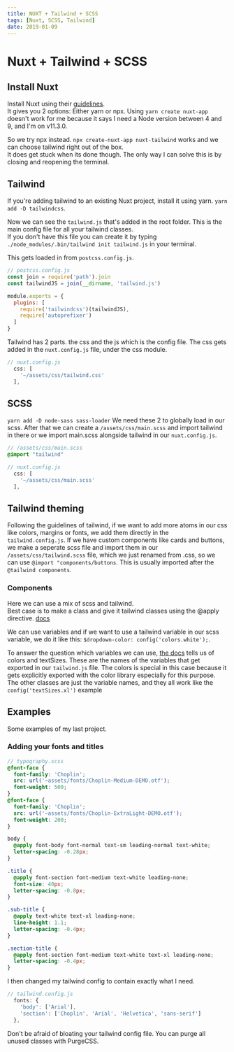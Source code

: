 ```yaml
---
title: NUXT + Tailwind + SCSS
tags: [Nuxt, SCSS, Tailwind]
date: 2019-01-09
---
```


# Nuxt + Tailwind + SCSS

## Install Nuxt

Install Nuxt using their [guidelines](https://nuxtjs.org/guide/installation).  
It gives you 2 options: Either yarn or npx. Using `yarn create nuxt-app` doesn't work for me because it says I need a Node version between 4 and 9, and I'm on v11.3.0.

So we try npx instead. `npx create-nuxt-app nuxt-tailwind` works and we can choose tailwind right out of the box.  
It does get stuck when its done though. The only way I can solve this is by closing and reopening the terminal.

## Tailwind

If you're adding tailwind to an existing Nuxt project, install it using yarn. `yarn add -D tailwindcss`.

Now we can see the `tailwind.js` that's added in the root folder. This is the main config file for all your tailwind classes.  
If you don't have this file you can create it by typing `./node_modules/.bin/tailwind init tailwind.js` in your terminal.

This gets loaded in from `postcss.config.js`. 

```js
// postcss.config.js
const join = require('path').join
const tailwindJS = join(__dirname, 'tailwind.js')

module.exports = {
  plugins: [
    require('tailwindcss')(tailwindJS),
    require('autoprefixer')
  ]
}
```

Tailwind has 2 parts. the css and the js which is the config file. The css gets added in the `nuxt.config.js` file, under the css module.

```js
// nuxt.config.js
  css: [
    '~/assets/css/tailwind.css'
  ],
 ```

## SCSS

`yarn add -D node-sass sass-loader` We need these 2 to globally load in our scss. After that we can create a `/assets/css/main.scss` and import tailwind in there or we import main.scss alongside tailwind in our `nuxt.config.js`.

```scss
// /assets/css/main.scss
@import "tailwind"
```

```js
// nuxt.config.js
  css: [
    '~/assets/css/main.scss'
  ],
 ```

## Tailwind theming

Following the guidelines of tailwind, if we want to add more atoms in our css like colors, margins or fonts, we add them directly in the `tailwind.config.js`. If we have custom components like cards and buttons, we make a seperate scss file and import them in our `/assets/css/tailwind.scss` file, which we just renamed from .css, so we can use `@import "components/buttons`. This is usually imported after the `@tailwind components`.

### Components

Here we can use a mix of scss and tailwind.  
Best case is to make a class and give it tailwind classes using the @apply directive. [docs](https://tailwindcss.com/docs/functions-and-directives/#apply)

We can use variables and if we want to use a tailwind variable in our scss variable, we do it like this: `$dropdown-color: config('colors.white');`.

To answer the question which variables we can use, [the docs](https://tailwindcss.com/docs/functions-and-directives/#config) tells us of colors and textSizes. These are the names of the variables that get exported in our `tailwind.js` file. The colors is special in this case because it gets explicitly exported with the color library especially for this purpose. The other classes are just the variable names, and they all work like the `config('textSizes.xl')` example

## Examples

Some examples of my last project.

### Adding your fonts and titles

```scss
// typography.scss
@font-face {
  font-family: 'Choplin';
  src: url('~assets/fonts/Choplin-Medium-DEMO.otf');
  font-weight: 500;
}
@font-face {
  font-family: 'Choplin';
  src: url('~assets/fonts/Choplin-ExtraLight-DEMO.otf');
  font-weight: 200;
}

body {
  @apply font-body font-normal text-sm leading-normal text-white;
  letter-spacing: -0.28px;
}

.title {
  @apply font-section font-medium text-white leading-none;
  font-size: 40px;
  letter-spacing: -0.8px;
}

.sub-title {
  @apply text-white text-xl leading-none;
  line-height: 1.1;
  letter-spacing: -0.4px;
}

.section-title {
  @apply font-section font-medium text-white text-xl leading-none;
  letter-spacing: -0.4px;
}
```

I then changed my tailwind config to contain exactly what I need.

```js
// tailwind.config.js
  fonts: {
    'body': ['Arial'],
    'section': ['Choplin', 'Arial', 'Helvetica', 'sans-serif']
  },
```

Don't be afraid of bloating your tailwind config file. You can purge all unused classes with PurgeCSS.
